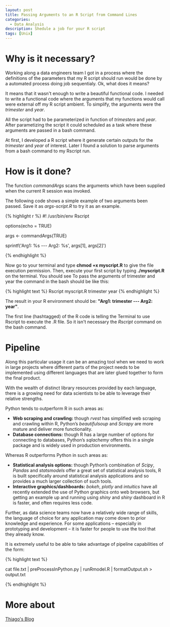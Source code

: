 ```yaml
---
layout: post
title: Passing Arguments to an R Script from Command Lines
categories:
  - Data Analysis
description: Shedule a job for your R script
tags: [Unix]
---
```


# Why is it necessary?

Working along a data engineers team I got in a process where the definitions of the parameters that my R script should run would be done by a automated process doing job sequentialy. Ok, what does it means? 

It means that it wasn't enough to write a beautiful functional code. I needed to write a functional code where the arguments that my functions would call were external off my R script ambient. To simplify, the arguments were the *trimester* and *year*.

All the script had to be parameterized in function of *trimesters* and *year*. After parametizing the script it could scheduled as a task where these arguments are passed in a bash command.

At first, I developed a R script where it generate certain outputs for the *trimester* and *year* of interest. Later I found a solution to parse arguments from a bash command to my Rscript run.

# How is it done?

The function *commandArgs* scans the arguments which have been supplied when the current R session was invoked. 

The following code shows a simple example of two arguments been passed. Save it as *args-script.R* to try it as an example.

{% highlight r %}
#! /usr/bin/env Rscript

options(echo = TRUE)

args <- commandArgs(TRUE)

sprintf('Arg1: %s --- Arg2: %s', 
        args[1], args[2]')
        
{% endhighlight %}

Now go to your terminal and type **chmod +x myscript.R** to give the file execution permission. Then, execute your first script by typing **./myscript.R** on the terminal. You should see
To pass the arguments of trimester and year the command in the bash should be like this:

{% highlight text %}
Rscript myscript.R trimester year
{% endhighlight %}

The result in your R environment should be: **"Arg1: trimester --- Arg2: year"**.

The first line (hashtagged) of the R code is telling the Terminal to use Rscript to execute the .R file. So it isn't necessary the *Rscript* command on the bash command.

# Pipeline

Along this particular usage it can be an amazing tool when we need to work in large projects where different parts of the project needs to be implemented using different languages that are later glued together to form the final product.

With the wealth of distinct library resources provided by each language, there is a growing need for data scientists to be able to leverage their relative strengths. 

Python tends to outperform R in such areas as:

* **Web scraping and crawling:** though *rvest* has simplified web scraping and crawling within R, Python’s *beautifulsoup* and *Scrapy* are more mature and deliver more functionality.
* **Database connections:** though R has a large number of options for connecting to databases, Python’s *sqlachemy* offers this in a single package and is widely used in production environments.

Whereas R outperforms Python in such areas as:

* **Statistical analysis options:** though Python’s combination of *Scipy*, *Pandas* and *statsmodels* offer a great set of statistical analysis tools, R is built specifically around statistical analysis applications and so provides a much larger collection of such tools.
* **Interactive graphics/dashboards:** *bokeh*, *plotly* and *intuitics* have all recently extended the use of Python graphics onto web browsers, but getting an example up and running using *shiny* and *shiny* dashboard in R is faster, and often requires less code.

Further, as data science teams now have a relatively wide range of skills, the language of choice for any application may come down to prior knowledge and experience. For some applications – especially in prototyping and development – it is faster for people to use the tool that they already know.

It is extremely useful to be able to take advantage of pipeline capabilities of the form:

{% highlight text %}

cat file.txt | preProcessInPython.py | runRmodel.R | formatOutput.sh > output.txt

{% endhighlight %}


# More about
[Thiago's Blog](https://tgmstat.wordpress.com/2014/05/21/r-scripts/)

